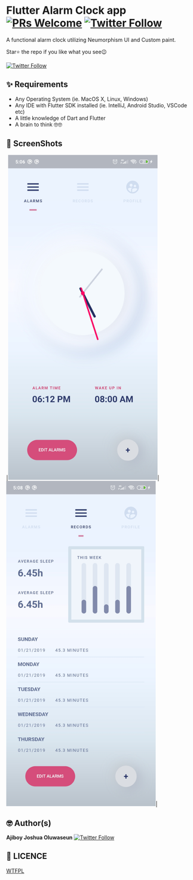 # Flutter Alarm Clock app [![PRs Welcome](https://img.shields.io/twitter/follow/localdev_.svg?style=flat-square)](http://makeapullrequest.com) [![Twitter Follow](https://img.shields.io/twitter/follow/localdev_.svg?style=social)](https://twitter.com/localdev_)

A functional alarm clock utilizing Neumorphism UI and Custom paint.

Star⭐ the repo if you like what you see😉

[![Twitter Follow](https://img.shields.io/twitter/follow/localdev_.svg?style=social)](https://twitter.com/localdev_)


## ✨ Requirements
* Any Operating System (ie. MacOS X, Linux, Windows)
* Any IDE with Flutter SDK installed (ie. IntelliJ, Android Studio, VSCode etc)
* A little knowledge of Dart and Flutter
* A brain to think 🤓🤓


## 📸 ScreenShots

|<img src="https://github.com/joshh152/Clock-App/blob/master/assets/s1.jpg" width="400">|<img src="https://github.com/joshh152/Clock-App/blob/master/assets/s2.jpg" width="400">|


## 🤓 Author(s)
**Ajiboy Joshua Oluwaseun** [![Twitter Follow](https://img.shields.io/twitter/follow/localdev_.svg?style=social)](https://twitter.com/localdev_)


## 🔖 LICENCE
[WTFPL](http://www.wtfpl.net/about/)

